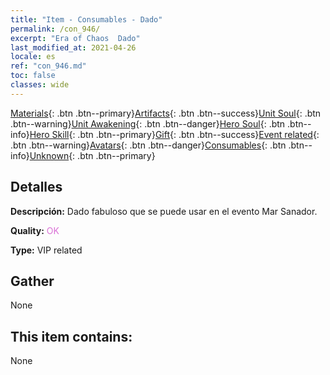 ```yaml
---
title: "Item - Consumables - Dado"
permalink: /con_946/
excerpt: "Era of Chaos  Dado"
last_modified_at: 2021-04-26
locale: es
ref: "con_946.md"
toc: false
classes: wide
---
```

 [Materials](/ItemsES/){: .btn .btn--primary}[Artifacts](/ItemsES/Artifacts/){: .btn .btn--success}[Unit Soul](/ItemsES/UnitSoul/){: .btn .btn--warning}[Unit Awakening](/ItemsES/UnitAwakening/){: .btn .btn--danger}[Hero Soul](/ItemsES/HeroSoul/){: .btn .btn--info}[Hero Skill](/ItemsES/HeroSkill/){: .btn .btn--primary}[Gift](/ItemsES/Gift/){: .btn .btn--success}[Event related](/ItemsES/Events/){: .btn .btn--warning}[Avatars](/ItemsES/Avatars/){: .btn .btn--danger}[Consumables](/ItemsES/Consumables/){: .btn .btn--info}[Unknown](/ItemsES/Unknown/){: .btn .btn--primary}

## Detalles
 **Descripción:** Dado fabuloso que se puede usar en el evento Mar Sanador.

 **Quality:** <span style="color: #DA70D6">OK</span>

 **Type:** VIP related

## Gather

  None

## This item contains:

  None


